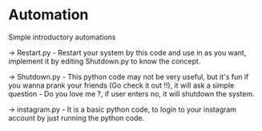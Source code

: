 # Automation
Simple introductory automations

-> Restart.py - Restart your system by this code and use in as you want, implement it by editing Shutdown.py to know the concept.


-> Shutdown.py - This python code may not be very useful, but it's fun if you wanna prank your friends (Go check it out !!), it will ask a    simple question - Do you love me ?, if user enters no, it will shutdown the system. 


-> instagram.py - It is a basic python code, to login to your instagram account by just running the python code.
 
